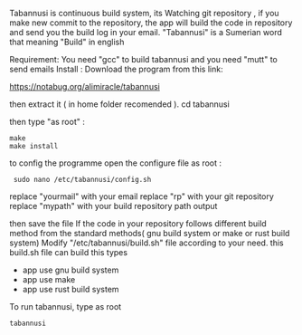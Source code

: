 Tabannusi is continuous build system, its Watching git repository , if you make new commit to the repository, the app will build the code in repository and send you the build log in your email.
"Tabannusi" is a Sumerian word that meaning "Build" in english

Requirement:
You need "gcc" to build tabannusi
and you need "mutt" to send emails
Install :
Download the program from this link:

https://notabug.org/alimiracle/tabannusi

then extract it ( in home folder recomended ).
  cd tabannusi

then type "as root" :

    make
    make install

to config the programme 
open the configure file as root :

     sudo nano /etc/tabannusi/config.sh

replace "yourmail"  with your email
replace "rp"  with your git repository
replace "mypath"  with your build repository path output

then save the file
If the code in your repository follows different build method from the standard methods( gnu build system or make or rust build system)
Modify "/etc/tabannusi/build.sh" file according to your need.
this build.sh file
can build this types
- app use gnu build system
- app use make
- app use rust build system

To run tabannusi, type as root

    tabannusi